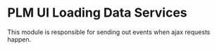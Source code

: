 # PLM UI Loading Data Services
This module is responsible for sending out events when ajax requests happen.  
